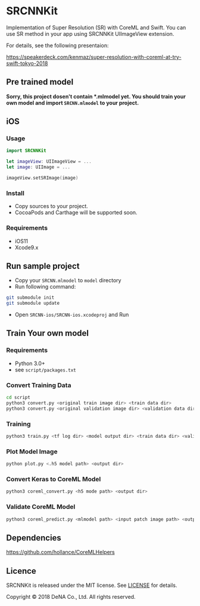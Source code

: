 # SRCNNKit
Implementation of Super Resolution (SR) with CoreML and Swift. You can use SR method in your app using SRCNNKit UIImageView extension.

For details, see the following presentaion:

https://speakerdeck.com/kenmaz/super-resolution-with-coreml-at-try-swift-tokyo-2018

## Pre trained model

__Sorry, this project dosen't contain *.mlmodel yet. You should train your own model and import `SRCNN.mlmodel` to your project.__


## iOS

### Usage

```swift
import SRCNNKit

let imageView: UIImageView = ...
let image: UIImage = ...

imageView.setSRImage(image)
```

### Install
- Copy sources to your project.
- CocoaPods and Carthage will be supported soon.

### Requirements
- iOS11
- Xcode9.x

## Run sample project
- Copy your `SRCNN.mlmodel` to `model` directory
- Run following command:
```bash
git submodule init
git submodule update
```
- Open `SRCNN-ios/SRCNN-ios.xcodeproj` and Run

## Train Your own model

### Requirements
- Python 3.0+
- see `script/packages.txt`

### Convert Training Data

```bash
cd script
python3 convert.py <original train image dir> <train data dir>
python3 convert.py <original validation image dir> <validation data dir>
```

### Training
```bash
python3 train.py <tf log dir> <model output dir> <train data dir> <validation data dir>

```
### Plot Model Image
```bash
python plot.py <.h5 model path> <output dir>
```

### Convert Keras to CoreML Model
```bash
python3 coreml_convert.py <h5 mode path> <output dir>
```

### Validate CoreML Model
```bash
python3 coreml_predict.py <mlmodel path> <input patch image path> <output patch image path>
```

## Dependencies
https://github.com/hollance/CoreMLHelpers

## Licence
SRCNNKit is released under the MIT license. See [LICENSE](TBD) for details.

Copyright © 2018 DeNA Co., Ltd. All rights reserved.
